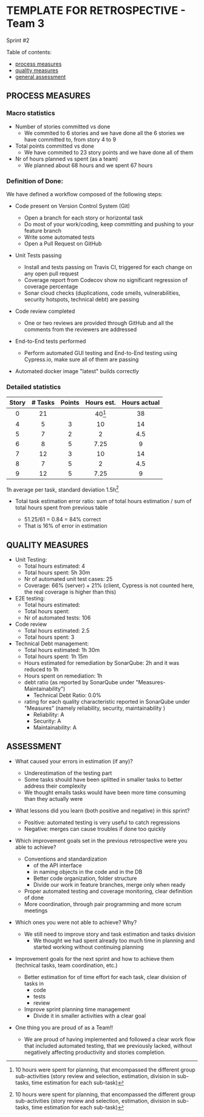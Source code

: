 TEMPLATE FOR RETROSPECTIVE - Team 3
=====================================

Sprint #2

Table of contents:

- [process measures](#process-measures)
- [quality measures](#quality-measures)
- [general assessment](#assessment)

## PROCESS MEASURES

### Macro statistics

- Number of stories committed vs done 
    - We commited to 6 stories and we have done all the 6 stories we have committed to, from story 4 to 9
- Total points committed vs done 
    - We have commited to 23 story points and we have done all of them
- Nr of hours planned vs spent (as a team)
    - We planned about 68 hours and we spent 67 hours

### Definition of Done:
 
We have defined a workflow composed of the following steps:


- Code present on Version Control System (Git)
    - Open a branch for each story or horizontal task
    - Do most of your work/coding, keep committing and pushing to your feature branch
    - Write some automated tests
    - Open a Pull Request on GitHub
- Unit Tests passing
    - Install and tests passing on Travis CI, triggered for each change on any open pull request
    - Coverage report from Codecov show no significant regression of coverage percentage
    - Sonar cloud checks (duplications, code smells, vulnerabilities, security hotspots, technical debt) are passing
- Code review completed
    - One or two reviews are provided through GitHub and all the comments from the reviewers are addressed

- End-to-End tests performed
    - Perform automated GUI testing and End-to-End testing using Cypress.io, make sure all of them are passing

- Automated docker image "latest" builds correctly

### Detailed statistics

| Story  | # Tasks | Points | Hours est. | Hours actual |
|:------:|:-------:|:------:|:----------:|:------------:|
| 0      | 21      |        | 40[^asd]   | 38           |
| 4      | 5       | 3      | 10         | 14           |
| 5      | 7       | 2      | 2          | 4.5          |
| 6      | 8       | 5      | 7.25       | 9            |
| 7      | 12      | 3      | 10         | 14           |
| 8      | 7       | 5      | 2          | 4.5          |
| 9      | 12      | 5      | 7.25       | 9            |
   

1h average per task, standard deviation 1.5h[^asd]

- Total task estimation error ratio: sum of total hours estimation / sum of total hours spent from previous table
    - 51.25/61 = 0.84 = 84% correct
    - That is 16% of error in estimation

  [^asd]: 10 hours were spent for planning, that encompassed the different group sub-activities (story review and selection, estimation, division in sub-tasks, time estimation for each sub-task)
  
## QUALITY MEASURES 

- Unit Testing:
  - Total hours estimated: 4
  - Total hours spent: 5h 30m
  - Nr of automated unit test cases: 25
  - Coverage: 66% (server) + 21% (client, Cypress is not counted here, the real coverage is higher than this)
- E2E testing:
  - Total hours estimated: 
  - Total hours spent: 
  - Nr of automated tests: 106
- Code review 
  - Total hours estimated: 2.5
  - Total hours spent: 3
- Technical Debt management:
  - Total hours estimated: 1h 30m
  - Total hours spent: 1h 15m
  - Hours estimated for remediation by SonarQube: 2h and it was reduced to 1h
  - Hours spent on remediation: 1h
  - debt ratio (as reported by SonarQube under "Measures-Maintainability")
      - Technical Debt Ratio: 0.0%
  - rating for each quality characteristic reported in SonarQube under "Measures" (namely reliability, security, maintainability )
      - Reliability: A
      - Security: A
      - Maintainability: A
  


## ASSESSMENT

- What caused your errors in estimation (if any)?
    - Underestimation of the testing part
    - Some tasks should have been splitted in smaller tasks to better address their complexity
    - We thought emails tasks would have been more time consuming than they actually were

- What lessons did you learn (both positive and negative) in this sprint?
    - Positive: automated testing is very useful to catch regressions
    - Negative: merges can cause troubles if done too quickly

- Which improvement goals set in the previous retrospective were you able to achieve?
    - Conventions and standardization
        - of the API interface
        - in naming objects in the code and in the DB
        - Better code organization, folder structure
        - Divide our work in feature branches, merge only when ready
    - Proper automated testing and coverage monitoring, clear definition of done
    - More coordination, through pair programming and more scrum meetings
  
- Which ones you were not able to achieve? Why?
    - We still need to improve story and task estimation and tasks division
        - We thought we had spent already too much time in planning and started working without continuing planning

- Improvement goals for the next sprint and how to achieve them (technical tasks, team coordination, etc.)
    - Better estimation for of time effort for each task, clear division of tasks in
        - code
        - tests
        - review
    - Improve sprint planning time management
        - Divide it in smaller activities with a clear goal

- One thing you are proud of as a Team!!
    - We are proud of having implemented and followed a clear work flow that included automated testing, that we previously lacked, without negatively affecting productivity and stories completion.
